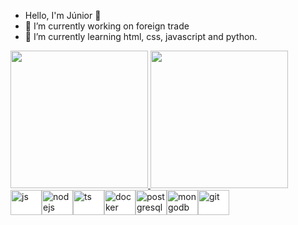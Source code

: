 - Hello, I'm Júnior 👋
-  🔭 I’m currently working on foreign trade 
- 🌱 I’m currently learning html, css, javascript and python.

<div>
    <a href="https://github.com/Junior580">
      <img height="220em"
        src="https://github-readme-stats.vercel.app/api?username=Junior580&show_icons=true&theme=dracula" />
      <img height="220em"
      src="https://github-readme-stats.vercel.app/api/top-langs/?username=junior580&theme=tokyonight" />
  </div>

<div style="display: inline-flex; background-color: white">
            <br />
            <img
                align="center"
                alt="js"
                height="40"
                width="50"
                src="https://cdn.jsdelivr.net/gh/devicons/devicon/icons/javascript/javascript-original.svg"
                style="max-width: 100%"
            />
            <img
                align="center"
                alt="nodejs"
                height="40"
                width="50"
                src="https://cdn.jsdelivr.net/gh/devicons/devicon/icons/nodejs/nodejs-original.svg"
                style="max-width: 100%"
            />
            <img
                align="center"
                alt="ts"
                height="40"
                width="50"
                src="https://cdn.jsdelivr.net/gh/devicons/devicon/icons/typescript/typescript-original.svg"
                style="max-width: 100%"
            />
            <img
                align="center"
                alt="docker"
                height="40"
                width="50"
                src="https://cdn.jsdelivr.net/gh/devicons/devicon/icons/docker/docker-original-wordmark.svg"
                style="max-width: 100%"
            />
            <img
                align="center"
                alt="postgresql"
                height="40"
                width="50"
                src="https://cdn.jsdelivr.net/gh/devicons/devicon/icons/postgresql/postgresql-original-wordmark.svg"
                style="max-width: 100%"
            />
            <img
                align="center"
                alt="mongodb"
                height="40"
                width="50"
                src="https://cdn.jsdelivr.net/gh/devicons/devicon/icons/mongodb/mongodb-original-wordmark.svg"
                style="max-width: 100%"
            />
            <img
                align="center"
                alt="git"
                height="40"
                width="50"
                src="https://cdn.jsdelivr.net/gh/devicons/devicon/icons/git/git-original.svg"
                style="max-width: 100%"
            />
        </div>
